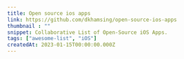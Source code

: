 ```yaml
---
title: Open source ios apps
link: https://github.com/dkhamsing/open-source-ios-apps
thumbnail : ""
snippet: Collaborative List of Open-Source iOS Apps.
tags: ["awesome-list", "iOS"]
createdAt: 2023-01-15T00:00:00.000Z
---
```

